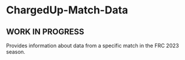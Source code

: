 # ChargedUp-Match-Data
## WORK IN PROGRESS
Provides information about data from a specific match in the FRC 2023 season.
